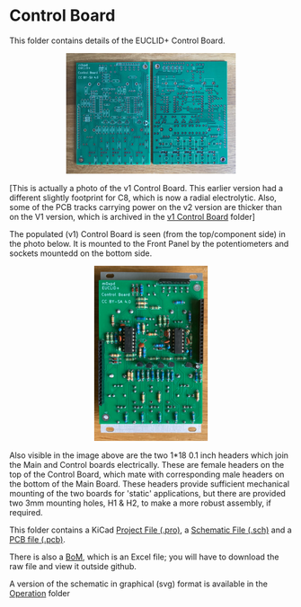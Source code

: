 # Control Board
This folder contains details of the EUCLID+ Control Board.

<p width=100%, align="center">
<img width=60%, src="https://github.com/m0xpd/EUCLIDplus/blob/main/Hardware/Images/Control%20Board.jpg">
</p>

[This is actually a photo of the v1 Control Board. This earlier version had a different slightly footprint for C8, which is now a radial electrolytic. Also, some of the PCB tracks carrying power on the v2 version are thicker than on the V1 version, which is archived in the [v1 Control Board](https://github.com/m0xpd/EUCLIDplus/tree/main/Hardware/Control%20Board/v1%20Control%20Board) folder]

The populated (v1) Control Board is seen (from the top/component side) in the photo below. It is mounted to the Front Panel by the potentiometers and sockets mountedd on the bottom side.

<p width=100%, align="center">
<img width=40%, src="https://github.com/m0xpd/EUCLIDplus/blob/main/Hardware/Images/Populated%20Control%20Board.png">
</p>

Also visible in the image above are the two 1*18 0.1 inch headers which join the Main and Control boards electrically. These are female headers on the top of the Control Board, which mate with corresponding male headers on the bottom of the Main Board. These headers provide sufficient mechanical mounting of the two boards for 'static' applications, but there are provided two 3mm mounting holes, H1 & H2, to make a more robust assembly, if required.

This folder contains a KiCad [Project File (.pro)](https://github.com/m0xpd/EUCLIDplus/blob/main/Hardware/Control%20Board/Euclid%2B%20Control%20Board.kicad_pro), a [Schematic File (.sch)](https://github.com/m0xpd/EUCLIDplus/blob/main/Hardware/Control%20Board/Euclid%2B%20Control%20Board.kicad_sch) and a [PCB file (.pcb)](https://github.com/m0xpd/EUCLIDplus/blob/main/Hardware/Control%20Board/Euclid%2B%20Control%20Board.kicad_pcb).

There is also a [BoM](https://github.com/m0xpd/EUCLIDplus/blob/main/Hardware/Control%20Board/Euclid%2B%20Control%20Board%20BoM.xlsx), which is an Excel file; you will have to download the raw file and view it outside github.

A version of the schematic in graphical (svg) format is available in the [Operation](https://github.com/m0xpd/EUCLIDplus/tree/main/Operation#readme) folder
